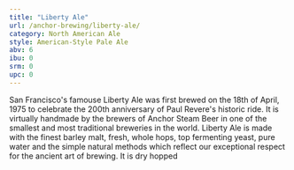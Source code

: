 ```yaml
---
title: "Liberty Ale"
url: /anchor-brewing/liberty-ale/
category: North American Ale
style: American-Style Pale Ale
abv: 6
ibu: 0
srm: 0
upc: 0
---
```

San Francisco's famouse Liberty Ale was first brewed on the 18th of April, 1975 to celebrate the 200th anniversary of Paul Revere's historic ride. It is virtually handmade by the brewers of Anchor Steam Beer in one of the smallest and most traditional breweries in the world. Liberty Ale is made with the finest barley malt, fresh, whole hops, top fermenting yeast, pure water and the simple natural methods which reflect our exceptional respect for the ancient art of brewing. It is dry hopped
